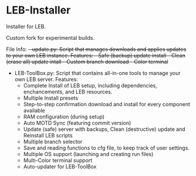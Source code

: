 # LEB-Installer
Installer for LEB.

Custom fork for experimental builds.

File Info:
~~- update.py: Script that manages downloads and applies updates to your own LEB instance.
    Features:
    - Safe (backup) update install
    - Clean (erase all) update intall
    - Custom branch download
    - Color terminal~~
- LEB-ToolBox.py: Script that contains all-in-one tools to manage your own LEB server.
    Features:
    - Complete Install of LEB setup, including dependencies, enchancements, and LEB resources.
    - Multiple Install presets
    - Step-to-step confirmation download and install for every component available
    - RAM configuration (during setup)
    - Auto MOTD Sync (featuring commit version)
    - Update (safe) server with backups, Clean (destructive) update and Reinstall LEB scripts
    - Multiple branch selector
    - Save and reading functions to cfg file, to keep track of user settings.
    - Multiple OS support (launching and creating run files)
    - Multi-Color terminal support
    - Auto-updater for LEB-ToolBox
